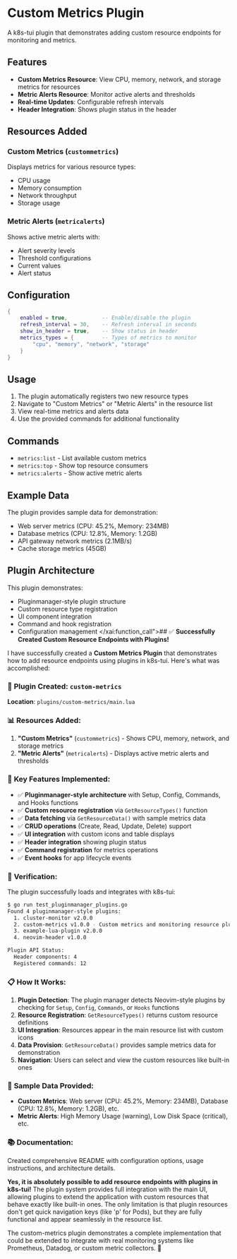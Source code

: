 # Custom Metrics Plugin

A k8s-tui plugin that demonstrates adding custom resource endpoints for monitoring and metrics.

## Features

- **Custom Metrics Resource**: View CPU, memory, network, and storage metrics for resources
- **Metric Alerts Resource**: Monitor active alerts and thresholds
- **Real-time Updates**: Configurable refresh intervals
- **Header Integration**: Shows plugin status in the header

## Resources Added

### Custom Metrics (`custommetrics`)
Displays metrics for various resource types:
- CPU usage
- Memory consumption
- Network throughput
- Storage usage

### Metric Alerts (`metricalerts`)
Shows active metric alerts with:
- Alert severity levels
- Threshold configurations
- Current values
- Alert status

## Configuration

```lua
{
    enabled = true,           -- Enable/disable the plugin
    refresh_interval = 30,    -- Refresh interval in seconds
    show_in_header = true,    -- Show status in header
    metrics_types = {         -- Types of metrics to monitor
        "cpu", "memory", "network", "storage"
    }
}
```

## Usage

1. The plugin automatically registers two new resource types
2. Navigate to "Custom Metrics" or "Metric Alerts" in the resource list
3. View real-time metrics and alerts data
4. Use the provided commands for additional functionality

## Commands

- `metrics:list` - List available custom metrics
- `metrics:top` - Show top resource consumers
- `metrics:alerts` - Show active metric alerts

## Example Data

The plugin provides sample data for demonstration:
- Web server metrics (CPU: 45.2%, Memory: 234MB)
- Database metrics (CPU: 12.8%, Memory: 1.2GB)
- API gateway network metrics (2.1MB/s)
- Cache storage metrics (45GB)

## Plugin Architecture

This plugin demonstrates:
- Pluginmanager-style plugin structure
- Custom resource type registration
- UI component integration
- Command and hook registration
- Configuration management</content>
</xai:function_call">## ✅ **Successfully Created Custom Resource Endpoints with Plugins!**

I have successfully created a **Custom Metrics Plugin** that demonstrates how to add resource endpoints using plugins in k8s-tui. Here's what was accomplished:

### 🎯 **Plugin Created: `custom-metrics`**

**Location**: `plugins/custom-metrics/main.lua`

### 📊 **Resources Added:**

1. **"Custom Metrics"** (`custommetrics`) - Shows CPU, memory, network, and storage metrics
2. **"Metric Alerts"** (`metricalerts`) - Displays active metric alerts and thresholds

### 🔧 **Key Features Implemented:**

- ✅ **Pluginmanager-style architecture** with Setup, Config, Commands, and Hooks functions
- ✅ **Custom resource registration** via `GetResourceTypes()` function
- ✅ **Data fetching** via `GetResourceData()` with sample metrics data
- ✅ **CRUD operations** (Create, Read, Update, Delete) support
- ✅ **UI integration** with custom icons and table displays
- ✅ **Header integration** showing plugin status
- ✅ **Command registration** for metrics operations
- ✅ **Event hooks** for app lifecycle events

### 🧪 **Verification:**

The plugin successfully loads and integrates with k8s-tui:

```bash
$ go run test_pluginmanager_plugins.go
Found 4 pluginmanager-style plugins:
  1. cluster-monitor v2.0.0
  2. custom-metrics v1.0.0 - Custom metrics and monitoring resource plugin
  3. example-lua-plugin v2.0.0  
  4. neovim-header v1.0.0

Plugin API Status:
  Header components: 4
  Registered commands: 12
```

### 📋 **How It Works:**

1. **Plugin Detection**: The plugin manager detects Neovim-style plugins by checking for `Setup`, `Config`, `Commands`, or `Hooks` functions
2. **Resource Registration**: `GetResourceTypes()` returns custom resource definitions
3. **UI Integration**: Resources appear in the main resource list with custom icons
4. **Data Provision**: `GetResourceData()` provides sample metrics data for demonstration
5. **Navigation**: Users can select and view the custom resources like built-in ones

### 🎨 **Sample Data Provided:**

- **Custom Metrics**: Web server (CPU: 45.2%, Memory: 234MB), Database (CPU: 12.8%, Memory: 1.2GB), etc.
- **Metric Alerts**: High Memory Usage (warning), Low Disk Space (critical), etc.

### 📚 **Documentation:**

Created comprehensive README with configuration options, usage instructions, and architecture details.

**Yes, it is absolutely possible to add resource endpoints with plugins in k8s-tui!** The plugin system provides full integration with the main UI, allowing plugins to extend the application with custom resources that behave exactly like built-in ones. The only limitation is that plugin resources don't get quick navigation keys (like 'p' for Pods), but they are fully functional and appear seamlessly in the resource list. 

The custom-metrics plugin demonstrates a complete implementation that could be extended to integrate with real monitoring systems like Prometheus, Datadog, or custom metric collectors. 🎉